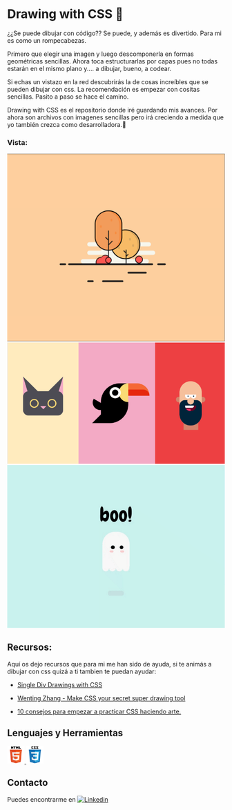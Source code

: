 # Drawing with CSS :art:

¿¿Se puede dibujar con código??
Se puede, y además es divertido. Para mi es como un rompecabezas. 

Primero que elegir una imagen y luego descomponerla en formas geométricas sencillas. Ahora toca estructurarlas por capas pues no todas estarán en el mismo plano y.... a dibujar, bueno, a codear.

Si echas un vistazo en la red descubrirás la de cosas increíbles que se pueden dibujar con css. La recomendación es empezar con cositas sencillas. Pasito a paso se hace el camino.

Drawing with CSS es el repositorio donde iré guardando mis avances. Por ahora son archivos con imagenes sencillas pero irá creciendo a medida que yo también crezca como desarrolladora.:rocket:

### Vista:

  
![screenshot](./autumn-landscape/assets/Autmn-landscape-viewScreen.png)
![screenshot](./images/view.png)
![gif](./images/ghost.gif)


## Recursos:
Aquí os dejo recursos que para mi me han sido de ayuda, si te animás a dibujar con css quizá a ti tambien te puedan ayudar:
<div>

<a  href="https://hacks.mozilla.org/2014/09/single-div-drawings-with-css/"  target="_blank">

- Single Div Drawings with CSS </br>

</a>

<a  href="https://www.youtube.com/watch?v=Y0_FMCji3iE"  target="_blank">

- Wenting Zhang - Make CSS your secret super drawing tool

</a>


<a  href="https://medium.com/adalab/10-consejos-para-empezar-a-practicar-css-haciendo-arte-b7348057b2d4"  target="_blank">

 - 10 consejos para empezar a practicar CSS haciendo arte. </br>

</a>



 


</div>





## Lenguajes y Herramientas

<p align="left"> <a href="https://www.w3.org/html/" target="_blank"> <img src="https://raw.githubusercontent.com/devicons/devicon/master/icons/html5/html5-original-wordmark.svg" alt="html5" width="40" height="40"/> </a> <a href="https://www.w3schools.com/css/" target="_blank"> <img src="https://raw.githubusercontent.com/devicons/devicon/master/icons/css3/css3-original-wordmark.svg" alt="css3" width="40" height="40"/> </a>    </p>

## Contacto
Puedes encontrarme en [![Linkedin](https://i.stack.imgur.com/gVE0j.png) ](https://www.linkedin.com/in/lupe-morales/)
